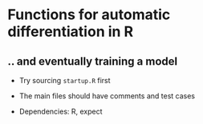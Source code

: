 # Functions for automatic differentiation in R

## .. and eventually training a model

* Try sourcing `startup.R` first

* The main files should have comments and test cases

* Dependencies: R, expect
